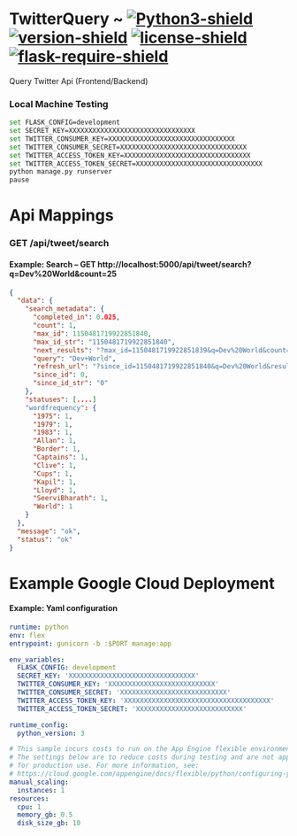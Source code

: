 # TwitterQuery ~ [![Python3-shield]](https://www.python.org/) [![version-shield]]() [![license-shield]]() [![flask-require-shield]]() 
 Query Twitter Api (Frontend/Backend)

### Local Machine Testing
``` bash
set FLASK_CONFIG=development
set SECRET_KEY=XXXXXXXXXXXXXXXXXXXXXXXXXXXXXXXX
set TWITTER_CONSUMER_KEY=XXXXXXXXXXXXXXXXXXXXXXXXXXXXXXXX
set TWITTER_CONSUMER_SECRET=XXXXXXXXXXXXXXXXXXXXXXXXXXXXXXXX
set TWITTER_ACCESS_TOKEN_KEY=XXXXXXXXXXXXXXXXXXXXXXXXXXXXXXXX
set TWITTER_ACCESS_TOKEN_SECRET=XXXXXXXXXXXXXXXXXXXXXXXXXXXXXXXX
python manage.py runserver
pause
```

# Api Mappings

### GET /api/tweet/search
#### Example: Search – GET http://localhost:5000/api/tweet/search?q=Dev%20World&count=25
``` json
{
  "data": {
    "search_metadata": {
      "completed_in": 0.025, 
      "count": 1, 
      "max_id": 1150481719922851840, 
      "max_id_str": "1150481719922851840", 
      "next_results": "?max_id=1150481719922851839&q=Dev%20World&count=1&include_entities=1&result_type=recent", 
      "query": "Dev+World", 
      "refresh_url": "?since_id=1150481719922851840&q=Dev%20World&result_type=recent&include_entities=1", 
      "since_id": 0, 
      "since_id_str": "0"
    }, 
    "statuses": [....]
    "wordfrequency": {
      "1975": 1, 
      "1979": 1, 
      "1983": 1, 
      "Allan": 1, 
      "Border": 1, 
      "Captains": 1, 
      "Clive": 1, 
      "Cups": 1, 
      "Kapil": 1, 
      "Lloyd": 1, 
      "SeerviBharath": 1, 
      "World": 1
    }
  }, 
  "message": "ok", 
  "status": "ok"
}
```


# Example Google Cloud Deployment

#### Example: Yaml configuration
``` yaml
runtime: python
env: flex
entrypoint: gunicorn -b :$PORT manage:app

env_variables:
  FLASK_CONFIG: development
  SECRET_KEY: 'XXXXXXXXXXXXXXXXXXXXXXXXXXXXXXXX'
  TWITTER_CONSUMER_KEY: 'XXXXXXXXXXXXXXXXXXXXXXXXXXX'
  TWITTER_CONSUMER_SECRET: 'XXXXXXXXXXXXXXXXXXXXXXXXXXX'
  TWITTER_ACCESS_TOKEN_KEY: 'XXXXXXXXXXXXXXXXXXXXXXXXXXXXXXXXXXXXX'
  TWITTER_ACCESS_TOKEN_SECRET: 'XXXXXXXXXXXXXXXXXXXXXXXXXXX'

runtime_config:
  python_version: 3

# This sample incurs costs to run on the App Engine flexible environment. 
# The settings below are to reduce costs during testing and are not appropriate
# for production use. For more information, see:
# https://cloud.google.com/appengine/docs/flexible/python/configuring-your-app-with-app-yaml
manual_scaling:
  instances: 1
resources:
  cpu: 1
  memory_gb: 0.5
  disk_size_gb: 10
```


[version-shield]: https://img.shields.io/badge/version---dev-yellowgreen.svg "dev"
[Python3-shield]: https://img.shields.io/badge/Python3%2B-3.6-blue.svg "Python3+"
[license-shield]: https://img.shields.io/badge/license-Apache%202.0-lightgrey.svg "License"
[flask-require-shield]: https://img.shields.io/badge/requires-Flask%201.0%2B-yellow.svg "Flask"
